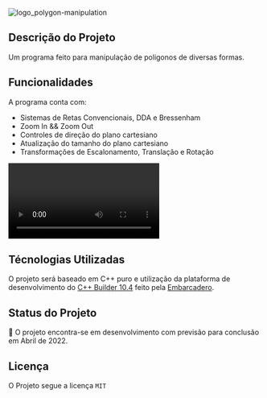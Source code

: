 ![logo_polygon-manipulation](https://i.ibb.co/YN1z671/hour.png)

## Descrição do Projeto
<p align="justify">
Um programa feito para manipulação de poligonos de diversas formas.
<p/>
 
## Funcionalidades
A programa conta com:
- Sistemas de Retas Convencionais, DDA e Bressenham
- Zoom In && Zoom Out
- Controles de direção do plano cartesiano
- Atualização do tamanho do plano cartesiano
- Transformações de Escalonamento, Translação e Rotação

![video_funcionamento_polygon-manipulation](https://i.imgur.com/greOgMQ.mp4)

## Técnologias Utilizadas
O projeto será baseado em C++ puro e utilização da plataforma de desenvolvimento do [C++ Builder 10.4](https://www.embarcadero.com/br/products/cbuilder) feito pela [Embarcadero](https://www.embarcadero.com/br/).

## Status do Projeto
:construction: O projeto encontra-se em desenvolvimento com previsão para conclusão em Abril de 2022.

## Licença
O Projeto segue a licença `MIT`

